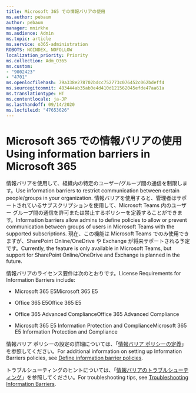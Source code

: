 ```yaml
---
title: Microsoft 365 での情報バリアの使用
ms.author: pebaum
author: pebaum
manager: mnirkhe
ms.audience: Admin
ms.topic: article
ms.service: o365-administration
ROBOTS: NOINDEX, NOFOLLOW
localization_priority: Priority
ms.collection: Adm_O365
ms.custom:
- "9002423"
- "4701"
ms.openlocfilehash: 79a338e278702bdcc752773c076452c062bdeff4
ms.sourcegitcommit: 483444ab35ab0e4d410d121562045efde47aa61a
ms.translationtype: HT
ms.contentlocale: ja-JP
ms.lasthandoff: 09/14/2020
ms.locfileid: "47653626"
---
```

# <a name="using-information-barriers-in-microsoft-365"></a><span data-ttu-id="a231c-102">Microsoft 365 での情報バリアの使用</span><span class="sxs-lookup"><span data-stu-id="a231c-102">Using information barriers in Microsoft 365</span></span>

<span data-ttu-id="a231c-103">情報バリアを使用して、組織内の特定のユーザー/グループ間の通信を制限します。</span><span class="sxs-lookup"><span data-stu-id="a231c-103">Use information barriers to restrict communication between certain people/groups in your organization.</span></span> <span data-ttu-id="a231c-104">情報バリアを使用すると、管理者はサポートされているサブスクリプションを使用して、Microsoft Teams 内のユーザー グループ間の通信を許可または禁止するポリシーを定義することができます。</span><span class="sxs-lookup"><span data-stu-id="a231c-104">Information barriers allow admins to define policies to allow or prevent communication between groups of users in Microsoft Teams with the supported subscriptions.</span></span>  <span data-ttu-id="a231c-105">現在、この機能は Microsoft Teams でのみ使用できますが、SharePoint Online/OneDrive や Exchange が将来サポートされる予定です。</span><span class="sxs-lookup"><span data-stu-id="a231c-105">Currently, the feature is only available in Microsoft Teams, but support for SharePoint Online/OneDrive and Exchange is planned in the future.</span></span>

<span data-ttu-id="a231c-106">情報バリアのライセンス要件は次のとおりです。</span><span class="sxs-lookup"><span data-stu-id="a231c-106">License Requirements for Information Barriers include:</span></span>

- <span data-ttu-id="a231c-107">Microsoft 365 E5</span><span class="sxs-lookup"><span data-stu-id="a231c-107">Microsoft 365 E5</span></span>

- <span data-ttu-id="a231c-108">Office 365 E5</span><span class="sxs-lookup"><span data-stu-id="a231c-108">Office 365 E5</span></span>

- <span data-ttu-id="a231c-109">Office 365 Advanced Compliance</span><span class="sxs-lookup"><span data-stu-id="a231c-109">Office 365 Advanced Compliance</span></span>

- <span data-ttu-id="a231c-110">Microsoft 365 E5 Information Protection and Compliance</span><span class="sxs-lookup"><span data-stu-id="a231c-110">Microsoft 365 E5 Information Protection and Compliance</span></span>

<span data-ttu-id="a231c-111">情報バリア ポリシーの設定の詳細については、「[情報バリア ポリシーの定義](https://docs.microsoft.com/microsoft-365/compliance/information-barriers-policies)」を参照してください。</span><span class="sxs-lookup"><span data-stu-id="a231c-111">For additional information on setting up Information Barriers policies, see [Define information barrier policies](https://docs.microsoft.com/microsoft-365/compliance/information-barriers-policies).</span></span>

<span data-ttu-id="a231c-112">トラブルシューティングのヒントについては、「[情報バリアのトラブルシューティング](https://docs.microsoft.com/microsoft-365/compliance/information-barriers-troubleshooting)」を参照してください。</span><span class="sxs-lookup"><span data-stu-id="a231c-112">For troubleshooting tips, see [Troubleshooting Information Barriers](https://docs.microsoft.com/microsoft-365/compliance/information-barriers-troubleshooting).</span></span>
